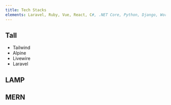 ```yaml
---
title: Tech Stacks
elements: Laravel, Ruby, Vue, React, C#, .NET Core, Python, Django, Wordpress, SQL Server, Postgres, MySQL
---
```


## Tall

- Tailwind
- Alpine
- Livewire
- Laravel

## LAMP

## MERN
